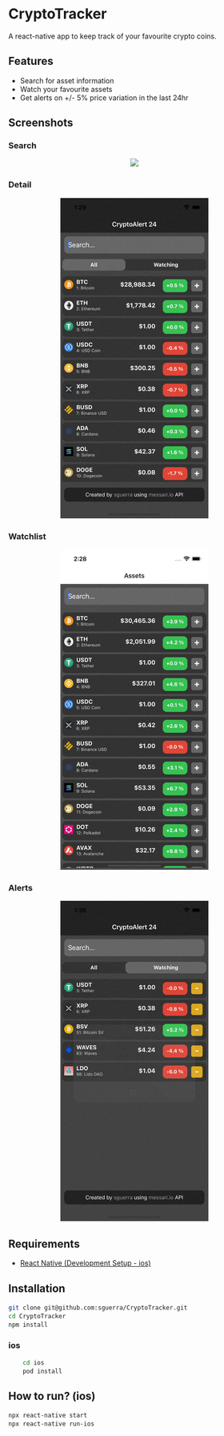 # CryptoTracker

A react-native app to keep track of your favourite crypto coins.

## Features

- Search for asset information
- Watch your favourite assets
- Get alerts on +/- 5% price variation in the last 24hr

## Screenshots

### Search

<center>
    <img src="./media/assets.gif"/>
</center>

### Detail

<center>
    <img src="./media/detail.gif"/>
</center>

### Watchlist

<center>
    <img src="./media/watchlist.gif"/>
</center>

### Alerts

<center>
    <img src="./media/alerts.gif"/>
</center>

## Requirements

- [React Native (Development Setup - ios)](https://reactnative.dev/docs/environment-setup)

## Installation

```bash
git clone git@github.com:sguerra/CryptoTracker.git
cd CryptoTracker
npm install
```

### ios

```bash
    cd ios
    pod install
```

## How to run? (ios)

```bash
npx react-native start
npx react-native run-ios
```
